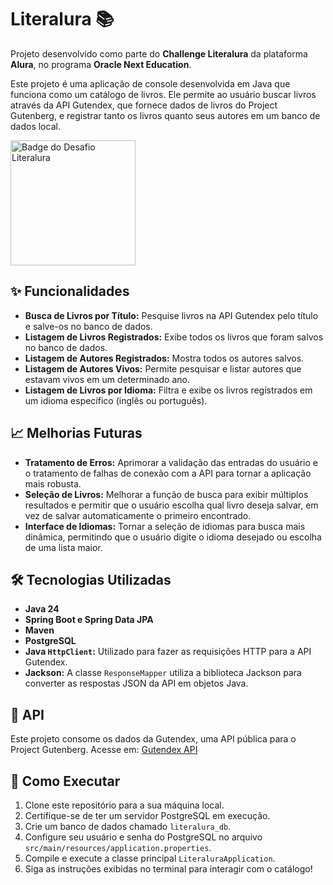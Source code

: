 # Literalura 📚

Projeto desenvolvido como parte do **Challenge Literalura** da plataforma **Alura**, no programa **Oracle Next Education**.

Este projeto é uma aplicação de console desenvolvida em Java que funciona como um catálogo de livros. Ele permite ao usuário buscar livros através da API Gutendex, que fornece dados de livros do Project Gutenberg, e registrar tanto os livros quanto seus autores em um banco de dados local.

<img width="200" height="200" alt="Badge do Desafio Literalura" src="https://github.com/user-attachments/assets/3d245c4c-3bf3-49af-a594-2a2083b9991e" />


## ✨ Funcionalidades
* **Busca de Livros por Título:** Pesquise livros na API Gutendex pelo título e salve-os no banco de dados.
* **Listagem de Livros Registrados:** Exibe todos os livros que foram salvos no banco de dados.
* **Listagem de Autores Registrados:** Mostra todos os autores salvos.
* **Listagem de Autores Vivos:** Permite pesquisar e listar autores que estavam vivos em um determinado ano.
* **Listagem de Livros por Idioma:** Filtra e exibe os livros registrados em um idioma específico (inglês ou português).

## 📈 Melhorias Futuras
* **Tratamento de Erros:** Aprimorar a validação das entradas do usuário e o tratamento de falhas de conexão com a API para tornar a aplicação mais robusta.
* **Seleção de Livros:** Melhorar a função de busca para exibir múltiplos resultados e permitir que o usuário escolha qual livro deseja salvar, em vez de salvar automaticamente o primeiro encontrado.
* **Interface de Idiomas:** Tornar a seleção de idiomas para busca mais dinâmica, permitindo que o usuário digite o idioma desejado ou escolha de uma lista maior.

## 🛠️ Tecnologias Utilizadas
* **Java 24**
* **Spring Boot e Spring Data JPA**
* **Maven**
* **PostgreSQL**
* **Java `HttpClient`:** Utilizado para fazer as requisições HTTP para a API Gutendex.
* **Jackson:** A classe `ResponseMapper` utiliza a biblioteca Jackson para converter as respostas JSON da API em objetos Java.

## 🔗 API
Este projeto consome os dados da Gutendex, uma API pública para o Project Gutenberg. Acesse em: [Gutendex API](https://gutendex.com/)

## 🚀 Como Executar
1.  Clone este repositório para a sua máquina local.
2.  Certifique-se de ter um servidor PostgreSQL em execução.
3.  Crie um banco de dados chamado `literalura_db`.
4.  Configure seu usuário e senha do PostgreSQL no arquivo `src/main/resources/application.properties`.
5.  Compile e execute a classe principal `LiteraluraApplication`.
6.  Siga as instruções exibidas no terminal para interagir com o catálogo!
